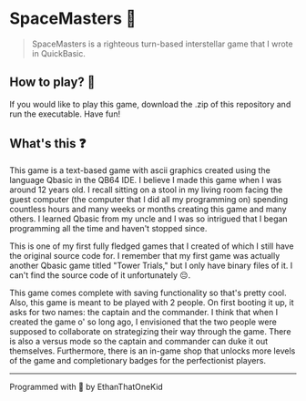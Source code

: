 # SpaceMasters 🌌

> SpaceMasters is a righteous turn-based interstellar game that I wrote in QuickBasic.

## How to play? 💾

If you would like to play this game, download the .zip of this repository and run the executable. Have fun!

## What's this ❓

This game is a text-based game with ascii graphics created using the language Qbasic in the QB64 IDE. I believe I made this game when I was around 12 years old. I recall sitting on a stool in my living room facing the guest computer (the computer that I did all my programming on) spending countless hours and many weeks or months creating this game and many others. I learned Qbasic from my uncle and I was so intrigued that I began programming all the time and haven't stopped since.

This is one of my first fully fledged games that I created of which I still have the original source code for. I remember that my first game was actually another Qbasic game titled "Tower Trials," but I only have binary files of it. I can't find the source code of it unfortunately 😔.

This game comes complete with saving functionality so that's pretty cool. Also, this game is meant to be played with 2 people. On first booting it up, it asks for two names: the captain and the commander. I think that when I created the game o' so long ago, I envisioned that the two people were supposed to collaborate on strategizing their way through the game. There is also a versus mode so the captain and commander can duke it out themselves. Furthermore, there is an in-game shop that unlocks more levels of the game and completionary badges for the perfectionist players.

----

Programmed with 💖 by EthanThatOneKid
